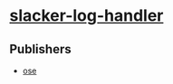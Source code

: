 # [slacker-log-handler](https://pypi.org/project/slacker-log-handler)



## Publishers
- [ose](https://pypi.org/user/ose)

